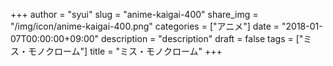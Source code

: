 +++
author = "syui"
slug = "anime-kaigai-400"
share_img = "/img/icon/anime-kaigai-400.png"
categories = ["アニメ"]
date = "2018-01-07T00:00:00+09:00"
description = "description"
draft = false
tags = ["ミス・モノクローム"]
title = "ミス・モノクローム"
+++

